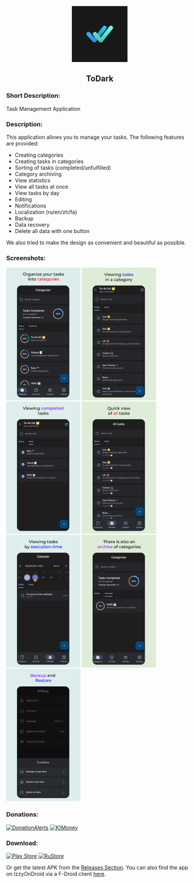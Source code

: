 <div align='center'>
<img src='/assets/icons/icon.png' width='150'/>
<h2>ToDark</h2>
</div>

### Short Description:

<!-- Приложение для управления задачами -->

Task Management Application

### Description:

<!-- Данное приложение позволяет управлять вашими задачами.
Предоставлены следующие возможности:
- Создание категорий
- Создание задач в категориях
- Сортировка задач (выполненные/невыполненные)
- Архивирование категории
- Просмотр статистики
- Просмотр всех задач сразу
- Просмотр задач по дням
- Редактирование
- Уведомления
- Локализация (ru/en/zh/fa)
- Резервное копирование
- Восстановление данных
- Удаление всех данных одной кнопкой
Также мы постарались сделать дизайн максимально удобным и красивым. -->

This application allows you to manage your tasks.
The following features are provided:

- Creating categories
- Creating tasks in categories
- Sorting of tasks (completed/unfulfilled)
- Category archiving
- View statistics
- View all tasks at once
- View tasks by day
- Editing
- Notifications
- Localization (ru/en/zh/fa)
- Backup
- Data recovery
- Delete all data with one button

We also tried to make the design as convenient and beautiful as possible.

### Screenshots:

<img src='/readme/1.png' width='200'/> <img src='/readme/2.png' width='200'/> <img src='/readme/3.png' width='200'/> <img src='/readme/4.png' width='200'/> <img src='/readme/5.png' width='200'/> <img src='/readme/6.png' width='200'/> <img src='/readme/7.png' width='200'/>

### Donations:

[![DonationAlerts](https://img.shields.io/badge/DonationAlerts-orange?style=for-the-badge)](https://www.donationalerts.com/r/yoshimok)
[![ЮMoney](https://img.shields.io/badge/ЮMoney-violet?style=for-the-badge)](https://yoomoney.ru/to/4100117672775961)

### Download:

[![Play Store](https://img.shields.io/badge/Google_Play-414141?style=for-the-badge&logo=google-play&logoColor=white)](https://play.google.com/store/apps/details?id=com.yoshi.todark)
[![RuStore](https://img.shields.io/badge/RuStore-blue?style=for-the-badge&logo=vk&logoColor=white)](https://apps.rustore.ru/app/com.yoshi.todark)

Or get the latest APK from the [Releases Section](https://github.com/DarkMooNight/ToDark/releases/latest). You can also find the app on IzzyOnDroid via a F-Droid client [here](https://apt.izzysoft.de/fdroid/index/apk/com.yoshi.todark).
